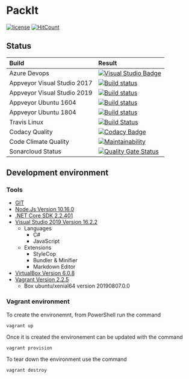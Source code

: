﻿# PackIt

[![license](https://img.shields.io/github/license/mashape/apistatus.svg)](./LICENSE.md)
[![HitCount](http://hits.dwyl.io/SimplyCodeUK/packer-strategy.svg)](http://hits.dwyl.io/SimplyCodeUK/packer-strategy)

## Status

| Build                       | Result |
| :----                       | :----- |
| Azure Devops                | [![Visual Studio Badge](https://simplycodeuk.visualstudio.com/_apis/public/build/definitions/e0e00fa3-b395-4320-937a-56af7d655cc5/1/badge)](https://simplycodeuk.visualstudio.com/packer-strategy/_build/index?context=mine&path=%5C&definitionId=1&_a=completed) |
| Appveyor Visual Studio 2017 | [![Build status](https://ci.appveyor.com/api/projects/status/t5gx5velle5p603v?svg=true)](https://ci.appveyor.com/project/louisnayegon/packer-strategy-67r9p) |
| Appveyor Visual Studio 2019 | [![Build status](https://ci.appveyor.com/api/projects/status/vmfsrhhtk7n7sfi9?svg=true)](https://ci.appveyor.com/project/louisnayegon/packer-strategy-e8rge) |
| Appveyor Ubuntu 1604        | [![Build status](https://ci.appveyor.com/api/projects/status/ok5227657gm2qxux?svg=true)](https://ci.appveyor.com/project/louisnayegon/packer-strategy-bpjtv) |
| Appveyor Ubuntu 1804        | [![Build status](https://ci.appveyor.com/api/projects/status/jnv1j6y779o0r3ox?svg=true)](https://ci.appveyor.com/project/louisnayegon/packer-strategy) |
| Travis Linux                | [![Build Status](https://travis-ci.org/SimplyCodeUK/packer-strategy.png)](https://travis-ci.org/SimplyCodeUK/packer-strategy) |
| Codacy Quality              | [![Codacy Badge](https://api.codacy.com/project/badge/Grade/d7a5a9f269a744d38dcda165f328517a)](https://www.codacy.com/app/SimplyCodeUK/packer-strategy?utm_source=github.com&amp;utm_medium=referral&amp;utm_content=SimplyCodeUK/packer-strategy&amp;utm_campaign=Badge_Grade) |
| Code Climate Quality        | [![Maintainability](https://api.codeclimate.com/v1/badges/429a3e46a3799c29b0b0/maintainability)](https://codeclimate.com/github/SimplyCodeUK/packer-strategy/maintainability) |
| Sonarcloud Status           | [![Quality Gate Status](https://sonarcloud.io/api/project_badges/measure?project=SimplyCodeUK_packer-strategy&metric=alert_status)](https://sonarcloud.io/dashboard?id=SimplyCodeUK_packer-strategy) |

## Development environment

### Tools

- [GIT](https://git-scm.com/)
- [Node.Js Version 10.16.0](https://nodejs.org/)
- [.NET Core SDK 2.2.401](https://dotnet.microsoft.com/)
- [Visual Studio 2019 Version 16.2.2](https://www.visualstudio.com/)
  - Languages
    - C#
    - JavaScript
  - Extensions
    - StyleCop
    - Bundler & Minifier
    - Markdown Editor
- [VirtualBox Version 6.0.8](https://www.virtualbox.org/)
- [Vagrant Version 2.2.5](https://www.vagrantup.com/)
  - Box ubuntu/xenial64 version 20190807.0.0

### Vagrant environment

To create the environemnt, from PowerShell run the command
```
vagrant up
```

Once it is created the environement can be updated with the command
```
vagrant provision
```

To tear down the environment use the command
```
vagrant destroy
```
